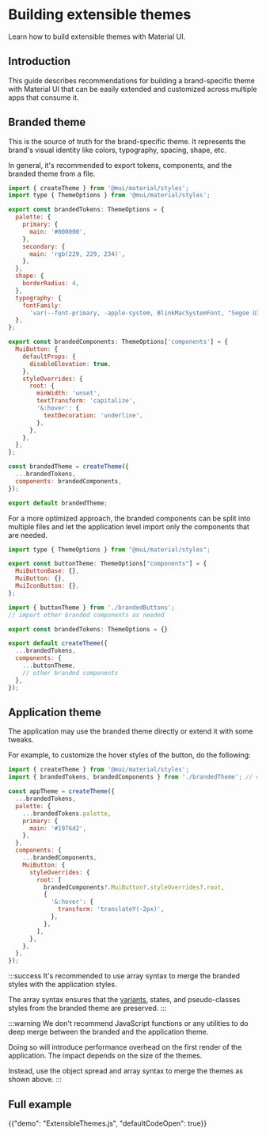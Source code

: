 # Building extensible themes

<p class="description">Learn how to build extensible themes with Material UI.</p>

## Introduction

This guide describes recommendations for building a brand-specific theme with Material UI that can be easily extended and customized across multiple apps that consume it.

## Branded theme

This is the source of truth for the brand-specific theme. It represents the brand's visual identity like colors, typography, spacing, shape, etc.

In general, it's recommended to export tokens, components, and the branded theme from a file.

```js title="brandedTheme.ts"
import { createTheme } from '@mui/material/styles';
import type { ThemeOptions } from '@mui/material/styles';

export const brandedTokens: ThemeOptions = {
  palette: {
    primary: {
      main: '#000000',
    },
    secondary: {
      main: 'rgb(229, 229, 234)',
    },
  },
  shape: {
    borderRadius: 4,
  },
  typography: {
    fontFamily:
      'var(--font-primary, -apple-system, BlinkMacSystemFont, "Segoe UI", Roboto, "Helvetica Neue", Arial, sans-serif)',
  },
};

export const brandedComponents: ThemeOptions['components'] = {
  MuiButton: {
    defaultProps: {
      disableElevation: true,
    },
    styleOverrides: {
      root: {
        minWidth: 'unset',
        textTransform: 'capitalize',
        '&:hover': {
          textDecoration: 'underline',
        },
      },
    },
  },
};

const brandedTheme = createTheme({
  ...brandedTokens,
  components: brandedComponents,
});

export default brandedTheme;
```

For a more optimized approach, the branded components can be split into multiple files and let the application level import only the components that are needed.

```js title="brandedButtons.ts"
import type { ThemeOptions } from "@mui/material/styles";

export const buttonTheme: ThemeOptions["components"] = {
  MuiButtonBase: {},
  MuiButton: {},
  MuiIconButton: {},
};
```

```js title="brandedTheme.ts"
import { buttonTheme } from './brandedButtons';
// import other branded components as needed

export const brandedTokens: ThemeOptions = {}

export default createTheme({
  ...brandedTokens,
  components: {
    ...buttonTheme,
    // other branded components
  },
});
```

## Application theme

The application may use the branded theme directly or extend it with some tweaks.

For example, to customize the hover styles of the button, do the following:

```js title="appTheme.ts"
import { createTheme } from '@mui/material/styles';
import { brandedTokens, brandedComponents } from './brandedTheme'; // or from an npm package.

const appTheme = createTheme({
  ...brandedTokens,
  palette: {
    ...brandedTokens.palette,
    primary: {
      main: '#1976d2',
    },
  },
  components: {
    ...brandedComponents,
    MuiButton: {
      styleOverrides: {
        root: [
          brandedComponents?.MuiButton?.styleOverrides?.root,
          {
            '&:hover': {
              transform: 'translateY(-2px)',
            },
          },
        ],
      },
    },
  },
});
```

:::success
It's recommended to use array syntax to merge the branded styles with the application styles.

The array syntax ensures that the [variants](/material-ui/customization/theme-components/#variants), states, and pseudo-classes styles from the branded theme are preserved.
:::

:::warning
We don't recommend JavaScript functions or any utilities to do deep merge between the branded and the application theme.

Doing so will introduce performance overhead on the first render of the application. The impact depends on the size of the themes.

Instead, use the object spread and array syntax to merge the themes as shown above.
:::

## Full example

{{"demo": "ExtensibleThemes.js", "defaultCodeOpen": true}}
